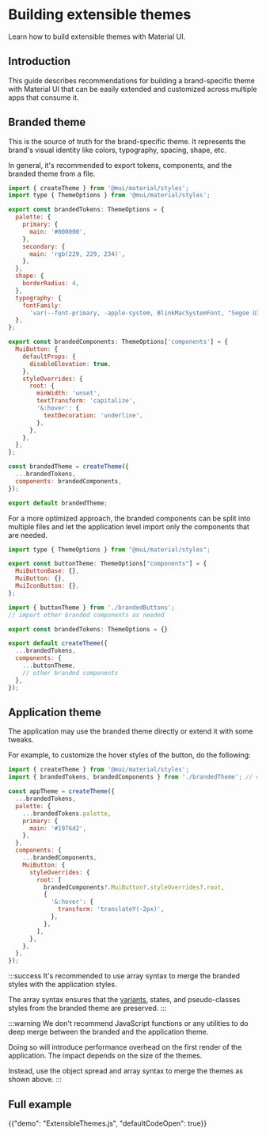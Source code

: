 # Building extensible themes

<p class="description">Learn how to build extensible themes with Material UI.</p>

## Introduction

This guide describes recommendations for building a brand-specific theme with Material UI that can be easily extended and customized across multiple apps that consume it.

## Branded theme

This is the source of truth for the brand-specific theme. It represents the brand's visual identity like colors, typography, spacing, shape, etc.

In general, it's recommended to export tokens, components, and the branded theme from a file.

```js title="brandedTheme.ts"
import { createTheme } from '@mui/material/styles';
import type { ThemeOptions } from '@mui/material/styles';

export const brandedTokens: ThemeOptions = {
  palette: {
    primary: {
      main: '#000000',
    },
    secondary: {
      main: 'rgb(229, 229, 234)',
    },
  },
  shape: {
    borderRadius: 4,
  },
  typography: {
    fontFamily:
      'var(--font-primary, -apple-system, BlinkMacSystemFont, "Segoe UI", Roboto, "Helvetica Neue", Arial, sans-serif)',
  },
};

export const brandedComponents: ThemeOptions['components'] = {
  MuiButton: {
    defaultProps: {
      disableElevation: true,
    },
    styleOverrides: {
      root: {
        minWidth: 'unset',
        textTransform: 'capitalize',
        '&:hover': {
          textDecoration: 'underline',
        },
      },
    },
  },
};

const brandedTheme = createTheme({
  ...brandedTokens,
  components: brandedComponents,
});

export default brandedTheme;
```

For a more optimized approach, the branded components can be split into multiple files and let the application level import only the components that are needed.

```js title="brandedButtons.ts"
import type { ThemeOptions } from "@mui/material/styles";

export const buttonTheme: ThemeOptions["components"] = {
  MuiButtonBase: {},
  MuiButton: {},
  MuiIconButton: {},
};
```

```js title="brandedTheme.ts"
import { buttonTheme } from './brandedButtons';
// import other branded components as needed

export const brandedTokens: ThemeOptions = {}

export default createTheme({
  ...brandedTokens,
  components: {
    ...buttonTheme,
    // other branded components
  },
});
```

## Application theme

The application may use the branded theme directly or extend it with some tweaks.

For example, to customize the hover styles of the button, do the following:

```js title="appTheme.ts"
import { createTheme } from '@mui/material/styles';
import { brandedTokens, brandedComponents } from './brandedTheme'; // or from an npm package.

const appTheme = createTheme({
  ...brandedTokens,
  palette: {
    ...brandedTokens.palette,
    primary: {
      main: '#1976d2',
    },
  },
  components: {
    ...brandedComponents,
    MuiButton: {
      styleOverrides: {
        root: [
          brandedComponents?.MuiButton?.styleOverrides?.root,
          {
            '&:hover': {
              transform: 'translateY(-2px)',
            },
          },
        ],
      },
    },
  },
});
```

:::success
It's recommended to use array syntax to merge the branded styles with the application styles.

The array syntax ensures that the [variants](/material-ui/customization/theme-components/#variants), states, and pseudo-classes styles from the branded theme are preserved.
:::

:::warning
We don't recommend JavaScript functions or any utilities to do deep merge between the branded and the application theme.

Doing so will introduce performance overhead on the first render of the application. The impact depends on the size of the themes.

Instead, use the object spread and array syntax to merge the themes as shown above.
:::

## Full example

{{"demo": "ExtensibleThemes.js", "defaultCodeOpen": true}}
